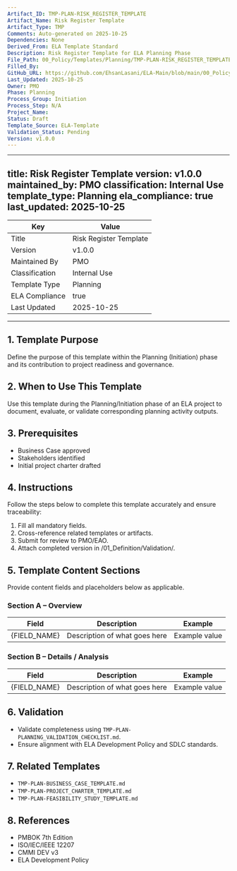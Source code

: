 ```yaml
---
Artifact_ID: TMP-PLAN-RISK_REGISTER_TEMPLATE
Artifact_Name: Risk Register Template
Artifact_Type: TMP
Comments: Auto-generated on 2025-10-25
Dependencies: None
Derived_From: ELA Template Standard
Description: Risk Register Template for ELA Planning Phase
File_Path: 00_Policy/Templates/Planning/TMP-PLAN-RISK_REGISTER_TEMPLATE.md
Filled_By: 
GitHub_URL: https://github.com/EhsanLasani/ELA-Main/blob/main/00_Policy/Templates/Planning/TMP-PLAN-RISK_REGISTER_TEMPLATE.md
Last_Updated: 2025-10-25
Owner: PMO
Phase: Planning
Process_Group: Initiation
Process_Step: N/A
Project_Name: 
Status: Draft
Template_Source: ELA-Template
Validation_Status: Pending
Version: v1.0.0
---
```


---
title: Risk Register Template
version: v1.0.0
maintained_by: PMO
classification: Internal Use
template_type: Planning
ela_compliance: true
last_updated: 2025-10-25
---

| Key | Value |
|-----|-------|
| Title | Risk Register Template |
| Version | v1.0.0 |
| Maintained By | PMO |
| Classification | Internal Use |
| Template Type | Planning |
| ELA Compliance | true |
| Last Updated | 2025-10-25 |

---

## 1. Template Purpose
Define the purpose of this template within the Planning (Initiation) phase and its contribution to project readiness and governance.

## 2. When to Use This Template
Use this template during the Planning/Initiation phase of an ELA project to document, evaluate, or validate corresponding planning activity outputs.

## 3. Prerequisites
- Business Case approved
- Stakeholders identified
- Initial project charter drafted

## 4. Instructions
Follow the steps below to complete this template accurately and ensure traceability:

1. Fill all mandatory fields.
2. Cross-reference related templates or artifacts.
3. Submit for review to PMO/EAO.
4. Attach completed version in /01_Definition/Validation/.

## 5. Template Content Sections
Provide content fields and placeholders below as applicable.

### Section A – Overview
| Field | Description | Example |
|--------|--------------|----------|
| {FIELD_NAME} | Description of what goes here | Example value |

### Section B – Details / Analysis
| Field | Description | Example |
|--------|--------------|----------|
| {FIELD_NAME} | Description of what goes here | Example value |

## 6. Validation
- Validate completeness using `TMP-PLAN-PLANNING_VALIDATION_CHECKLIST.md`.
- Ensure alignment with ELA Development Policy and SDLC standards.

## 7. Related Templates
- `TMP-PLAN-BUSINESS_CASE_TEMPLATE.md`
- `TMP-PLAN-PROJECT_CHARTER_TEMPLATE.md`
- `TMP-PLAN-FEASIBILITY_STUDY_TEMPLATE.md`

## 8. References
- PMBOK 7th Edition
- ISO/IEC/IEEE 12207
- CMMI DEV v3
- ELA Development Policy
